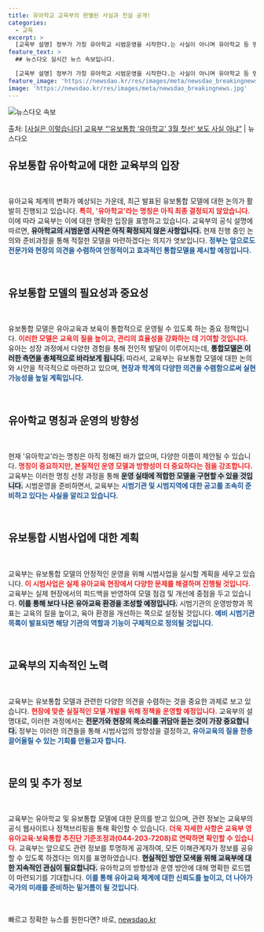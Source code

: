 ```yaml
---
title: 유아학교 교육부의 판별된 사실과 진실 공개!
categories:
  - 교육
excerpt: >
  [교육부 설명] 정부가 가칭 유아학교 시범운영을 시작한다.는 사실이 아니며 유아학교 등 명칭에 대해서는 정해…
feature_text: >
  ## 뉴스다오 실시간 뉴스 속보입니다.

  [교육부 설명] 정부가 가칭 유아학교 시범운영을 시작한다.는 사실이 아니며 유아학교 등 명칭에 대해서는 정해…
feature_image: 'https://newsdao.kr/res/images/meta/newsdao_breakingnews.jpg'
image: 'https://newsdao.kr/res/images/meta/newsdao_breakingnews.jpg'
---
```


![뉴스다오 속보](https://newsdao.kr/res/images/meta/newsdao_breakingnews.jpg)

<p>출처: <a href="https://newsdao.kr/3060" rel="dofollow">[사실은 이렇습니다] 교육부 “‘유보통합 ‘유아학교’ 3월 첫선’ 보도 사실 아냐”</a> | 뉴스다오</p>

<h2 data-ke-size="size26">유보통합 유아학교에 대한 교육부의 입장</h2>

<p data-ke-size="size16">&nbsp;</p>

유아교육 체계의 변화가 예상되는 가운데, 최근 발표된 유보통합 모델에 대한 논의가 활발히 진행되고 있습니다. <b><span style="color: #ee2323;">특히, '유아학교'라는 명칭은 아직 최종 결정되지 않았습니다.</span></b> 이에 따라 교육부는 이에 대한 명확한 입장을 표명하고 있습니다. 교육부의 공식 설명에 따르면, <b><span style="background-color: #21538527;">유아학교의 시범운영 시작은 아직 확정되지 않은 사항입니다.</span></b> 현재 진행 중인 논의와 준비과정을 통해 적절한 모델을 마련하겠다는 의지가 엿보입니다. <b><span style="color: #1a5490;">정부는 앞으로도 전문가와 현장의 의견을 수렴하여 안정적이고 효과적인 통합모델을 제시할 예정입니다.</span></b>

<p data-ke-size="size16">&nbsp;</p>

<h2 data-ke-size="size26">유보통합 모델의 필요성과 중요성</h2>

<p data-ke-size="size16">&nbsp;</p>

유보통합 모델은 유아교육과 보육이 통합적으로 운영될 수 있도록 하는 중요 정책입니다. <b><span style="color: #ee2323;">이러한 모델은 교육의 질을 높이고, 관리의 효율성을 강화하는 데 기여할 것입니다.</span></b> 유아는 성장 과정에서 다양한 경험을 통해 전인적 발달이 이루어지는데, <b><span style="background-color: #21538527;">통합모델은 이러한 측면을 총체적으로 바라보게 됩니다.</span></b> 따라서, 교육부는 유보통합 모델에 대한 논의와 시안을 적극적으로 마련하고 있으며, <b><span style="color: #1a5490;">현장과 학계의 다양한 의견을 수렴함으로써 실현 가능성을 높일 계획입니다.</span></b>

<p data-ke-size="size16">&nbsp;</p>

<h2 data-ke-size="size26">유아학교 명칭과 운영의 방향성</h2>

<p data-ke-size="size16">&nbsp;</p>

현재 '유아학교'라는 명칭은 아직 정해진 바가 없으며, 다양한 이름이 제안될 수 있습니다. <b><span style="color: #ee2323;">명칭이 중요하지만, 본질적인 운영 모델과 방향성이 더 중요하다는 점을 강조합니다.</span></b> 교육부는 이러한 명칭 선정 과정을 통해 <b><span style="background-color: #21538527;">운영 실태에 적합한 모델을 구현할 수 있을 것입니다.</span></b> 시범운영을 준비하면서, 교육부는 <b><span style="color: #1a5490;">시범기관 및 시범지역에 대한 공고를 조속히 준비하고 있다는 사실을 알리고 있습니다.</span></b>

<p data-ke-size="size16">&nbsp;</p>

<h2 data-ke-size="size26">유보통합 시범사업에 대한 계획</h2>

<p data-ke-size="size16">&nbsp;</p>

교육부는 유보통합 모델의 안정적인 운영을 위해 시범사업을 실시할 계획을 세우고 있습니다. <b><span style="color: #ee2323;">이 시범사업은 실제 유아교육 현장에서 다양한 문제를 해결하며 진행될 것입니다.</span></b> 교육부는 실제 현장에서의 피드백을 반영하여 모델 점검 및 개선에 중점을 두고 있습니다. <b><span style="background-color: #21538527;">이를 통해 보다 나은 유아교육 환경을 조성할 예정입니다.</span></b> 시범기관의 운영방향과 목표는 교육의 질을 높이고, 육아 환경을 개선하는 쪽으로 설정될 것입니다. <b><span style="color: #1a5490;">예비 시범기관 목록이 발표되면 해당 기관의 역할과 기능이 구체적으로 정의될 것입니다.</span></b>

<p data-ke-size="size16">&nbsp;</p>

<h2 data-ke-size="size26">교육부의 지속적인 노력</h2>

<p data-ke-size="size16">&nbsp;</p>

교육부는 유보통합 모델과 관련한 다양한 의견을 수렴하는 것을 중요한 과제로 보고 있습니다. <b><span style="color: #ee2323;">현장에 맞춘 실질적인 모델 개발을 위해 정책을 운영할 예정입니다.</span></b> 교육부의 설명대로, 이러한 과정에서는 <b><span style="background-color: #21538527;">전문가와 현장의 목소리를 귀담아 듣는 것이 가장 중요합니다.</span></b> 정부는 이러한 의견들을 통해 시범사업의 방향성을 결정하고, <b><span style="color: #1a5490;">유아교육의 질을 한층 끌어올릴 수 있는 기회를 만들고자 합니다.</span></b>

<p data-ke-size="size16">&nbsp;</p>

<h2 data-ke-size="size26">문의 및 추가 정보</h2>

<p data-ke-size="size16">&nbsp;</p>

교육부는 유아학교 및 유보통합 모델에 대한 문의를 받고 있으며, 관련 정보는 교육부의 공식 웹사이트나 정책브리핑을 통해 확인할 수 있습니다. <b><span style="color: #ee2323;">더욱 자세한 사항은 교육부 영유아교육·보육통합 추진단 기준조정과(044-203-7208)로 연락하면 확인할 수 있습니다.</span></b> 교육부는 앞으로도 관련 정보를 투명하게 공개하여, 모든 이해관계자가 정보를 공유할 수 있도록 하겠다는 의지를 표명하였습니다. <b><span style="background-color: #21538527;">현실적인 방안 모색을 위해 교육부에 대한 지속적인 관심이 필요합니다.</span></b> 유아학교의 방향성과 운영 방안에 대해 명확한 로드맵이 마련되기를 기대합니다. <b><span style="color: #1a5490;">이를 통해 유아교육 체계에 대한 신뢰도를 높이고, 더 나아가 국가의 미래를 준비하는 밑거름이 될 것입니다.</span></b>

<p data-ke-size="size16">&nbsp;</p> 

빠르고 정확한 뉴스를 원한다면? 바로, <a href="https://newsdao.kr" rel="dofollow">newsdao.kr</a>


